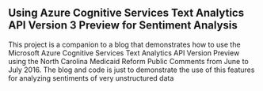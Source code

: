 ## Using Azure Cognitive Services Text Analytics API Version 3 Preview for Sentiment Analysis
This project is a companion to a blog that demonstrates how to use the Microsoft Azure Cognitive Services Text Analytics API Version Preview using the North Carolina Medicaid Reform Public Comments from June to July 2016. The blog and code is just to demonstrate the use of this features for analyzing sentiments of very unstructured data
